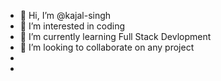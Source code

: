 - 👋 Hi, I’m @kajal-singh
- 👀 I’m interested in coding
- 🌱 I’m currently learning Full Stack Devlopment
- 💞️ I’m looking to collaborate on any project
- 
- 

<!---
kajal-singh1/kajal-singh1 is a ✨ special ✨ repository because its `README.md` (this file) appears on your GitHub profile.
You can click the Preview link to take a look at your changes.
--->
